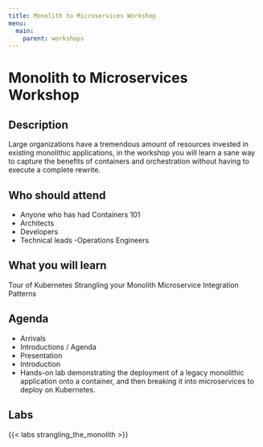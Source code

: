 ```yaml
---
title: Monolith to Microservices Workshop
menu:
  main:
    parent: workshops
---
```


# Monolith to Microservices Workshop

## Description

Large organizations have a tremendous amount of resources invested in existing monolithic applications, in the workshop you will learn a sane way to capture the benefits of containers and orchestration without having to execute a complete rewrite.  

## Who should attend

- Anyone who has had Containers 101
- Architects
- Developers
- Technical leads
 -Operations Engineers

## What you will learn

Tour of Kubernetes
Strangling your Monolith
Microservice Integration Patterns

## Agenda

- Arrivals
- Introductions / Agenda
- Presentation
- Introduction
- Hands-on lab demonstrating the deployment of a legacy monolithic application onto a container, and then breaking it into microservices to deploy on Kubernetes.

## Labs

{{< labs strangling_the_monolith >}}  


